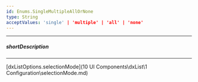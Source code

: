 ```yaml
---
id: Enums.SingleMultipleAllOrNone
type: String
acceptValues: 'single' | 'multiple' | 'all' | 'none'
---
```

---
##### shortDescription
<!-- Description goes here -->

---
<!-- Description goes here -->
[dxListOptions.selectionMode](10 UI Components\dxList\1 Configuration\selectionMode.md)